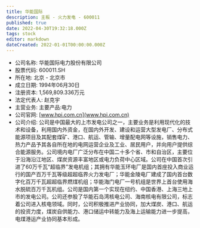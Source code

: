 ```yaml
---
title: 华能国际
description: 主板 - 火力发电 - 600011
published: true
date: 2022-04-30T19:32:18.000Z
tags: stock
editor: markdown
dateCreated: 2022-01-01T00:00:00.000Z
---
```


- 公司名称: 华能国际电力股份有限公司
- 股票代码: 600011.SH
- 所在地: 北京 - 北京市
- 成立日期: 1994年06月30日
- 注册资本: 1,569,809.336万元
- 法定代表人: 赵克宇
- 主营业务: 主要产品:电力
- 公司官网: [www.hpi.com.cn](www.hpi.com.cn)
- 公司介绍: 公司是中国最大的上市发电公司之一，主要业务是利用现代化的技术和设备，利用国内外资金，在国内外开发、建设和运营大型发电厂、分布式能源项目及其配套煤矿、港口、航运、管输、增量配电网等设施，销售电力、热力产品予其各自所在地的电网运营企业及工业、居民用户，并向用户提供综合能源服务。公司境内电厂广泛分布在中国二十多个省、市和自治区，主要位于沿海沿江地区、煤炭资源丰富地区或电力负荷中心区域。公司在中国首次引进了60万千瓦“超临界”发电机组；其拥有华能玉环电厂是国内首座投入商业运行的国产百万千瓦等级超超临界火力发电厂；华能金陵电厂建成了国内首台数字化百万千瓦超超临界燃煤机组；华能海门电厂一号机组是世界上首台使用海水脱硫百万千瓦机组。公司是国内第一个实现在纽约、中国香港、上海三地上市的发电公司。公司还参股了华能石岛湾核电公司、海南核电有限公司，标志着公司进入核电领域。同时，公司积极推进产业协同，加大煤炭、港口、航运的投资力度，煤炭自供能力、港口储运中转能力及海上运输能力进一步提高，电煤港运产业协同基本形成。



